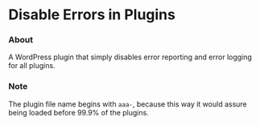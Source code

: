 Disable Errors in Plugins
=========================

### About

A WordPress plugin that simply disables error reporting and error logging for all plugins.

### Note

The plugin file name begins with `aaa-`, because this way it would assure being loaded before 99.9% of the plugins.